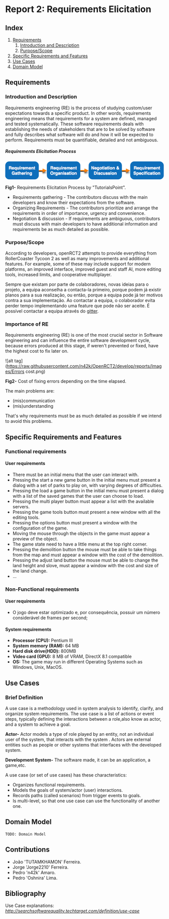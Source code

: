 # Report 2: Requirements Elicitation

## Index
1. [Requirements](#requirements)
	1. [Introduction and Description](#intro_descri)
	2. [Purpose/Scope](#purpose/scope)
2. [Specific Requirements and Features](#specific-requirements)
3. [Use Cases](#use-cases)
4. [Domain Model](#domain-model)

## Requirements <a name="requirements"></a>
### Introduction and Description <a name="intro_descri"></a>
Requirements engineering (RE) is the process of studying custom/user expectations towards a specific product. In other words, requirements engineering means that requirements for a system are defined, managed and tested systematically.
These software requirements deals with establishing the needs of stakeholders that are to be solved by software and fully describes what software will do and how it will be expected to perform.
Requirements must be quantifiable, detailed and not ambiguous.

##### Requirements Elicitation Process 
![alt tag](https://raw.githubusercontent.com/n42k/OpenRCT2/develop/reports/Images/requirement_elicitation.png)

**Fig1-** Requirements Elicitation Process by "TutorialsPoint".

* Requirements gathering - The contributors discuss with the main developers and know their expectations from the software.
* Organizing Requirements - The contributors prioritize and arrange the requirements in order of importance, urgency and convenience.
* Negotiation & discussion - If requirements are ambiguous, contributors must discuss with main developers to have additional information and requirements be as much detailed as possible.

### Purpose/Scope <a name="purpose/scope"></a>
According to developers, openRCT2 attempts to provide everything from RollerCoaster Tycoon 2 as well as many improvements and additional features. For example, some of these may include support for modern platforms, an improved interface, improved guest and staff AI, more editing tools, increased limits, and cooperative multiplayer.

Sempre que existam por parte de colaboradores, novas ideias para o projeto, a equipa aconselha a contacta-la primeiro, porque podem já existir planos para a sua realização, ou então, porque a equipa pode já ter motivos contra a sua implementação. Ao contactar a equipa, o colaborador evita perder tempo implementando uma feature que pode não ser aceite. É possível contactar a equipa através do [gitter](https://gitter.im/OpenRCT2/OpenRCT2).

### Importance of RE
Requirements engineering (RE) is one of the most crucial sector in Software engineering and can influence the entire software development cycle, because errors produced at this stage, if weren't prevented or fixed, have the highest cost to fix later on. 

![alt tag](https://raw.githubusercontent.com/n42k/OpenRCT2/develop/reports/Images/Errors cost.png)

**Fig2-** Cost of fixing errors depending on the time elapsed.

The main problems are:
* (mis)communication
* (mis)understanding

That's why requirements must be as much detailed as possible if we intend to avoid this problems.

## Specific Requirements and Features<a name="specific-requirements"></a>
### Functional requirements
#### User requirements
 * There must be an initial menu that the user can interact with.
 * Pressing the start a new game button in the initial menu must present a dialog with a set of parks to play on, with varying degrees of difficulties.
 * Pressing the load a game button in the initial menu must present a dialog with a list of the saved games that the user can choose to load.
 * Pressing the multi player button must appear a list with the available servers.
 * Pressing the game tools button must present a new window with all the editing tools.
 * Pressing the options button must present a window with the configuration of the game.
 * Moving the mouse through the objects in the game must appear a preview of the object.
 * The game state need to have a little menu at the top right corner.
 * Pressing the demolition button the mouse must be able to take things from the map and must appear a window with the cost of the demolition.
 * Pressing the adjust land button the mouse must be able to change the land height and slove, must appear a window with the cost and size of the land change.
 * ...

### Non-Functional requirements
#### User requirements
* O jogo deve estar optimizado e, por consequência, possuir um número considerável de frames per second;

#### System requirements
* **Processor (CPU):** Pentium III
* **System memory (RAM):** 64 MB
* **Hard disk drive(HDD):** 800MB
* **Video card (GPU):** 8 MB of VRAM, DirectX 8.1 compatible
* **OS:** The game may run in different Operating Systems such as Windows, Unix, MacOS.

## Use Cases<a name="use-cases"></a>
### Brief Definition
A use case is a methodology used in system analysis to identify, clarify, and organize system requirements.
The use case is a list of actions or event steps, typically defining the interactions between a role,also know as actor, and a system to achieve a goal.

**Actor-** Actor models a type of role played by an entity, not an individual user of the system, that interacts with the system . Actors are external entities such as people or other systems that interfaces with the developed system.

**Development System-** The software made, it can be an application, a game,etc.

A use case (or set of use cases) has these characteristics:
* Organizes functional requirements.
* Models the goals of system/actor (user) interactions.
* Records paths (called scenarios) from trigger events to goals.
* Is multi-level, so that one use case can use the functionality of another one.

## Domain Model<a name="domain-model"></a>
	TODO: Domain Model
	
## Contributions

* João 'TUTAMKHAMON' Ferreira.
* Jorge 'Jorge2210' Ferreira.
* Pedro 'n42k' Amaro.
* Pedro 'Oshnira' Lima.

## Bibliography
Use Case explanations: *http://searchsoftwarequality.techtarget.com/definition/use-case*

